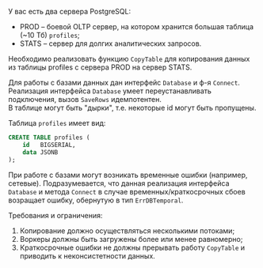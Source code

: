 У вас есть два сервера PostgreSQL:

- PROD – боевой OLTP сервер, на котором хранится большая таблица (~10 Тб) `profiles`;
- STATS – сервер для долгих аналитических запросов.

Необходимо реализовать функцию `CopyTable` для копирования данных из таблицы profiles с сервера PROD на сервер STATS.

Для работы с базами данных дан интерфейс `Database` и ф-я `Connect`.\
Реализация интерфейса `Database` умеет переустанавливать подключения, вызов `SaveRows` идемпотентен.\
В таблице могут быть "дырки", т.е. некоторые id могут быть пропущены. 

Таблица `profiles` имеет вид:
```sql
CREATE TABLE profiles (
    id   BIGSERIAL,
    data JSONB
);
```

При работе с базами могут возникать временные ошибки (например, сетевые). Подразумевается, что данная реализация интерфейса `Database` и метода `Connect` в случае временных/краткосрочных сбоев возращает ошибку, обернутую в тип `ErrDBTemporal`.

Требования и ограничения:
1. Копирование должно осуществляться несколькими потоками;
2. Воркеры должны быть загружены более или менее равномерно;
3. Краткосрочные ошибки не должны прерывать работу `CopyTable` и приводить к неконсистетности данных.